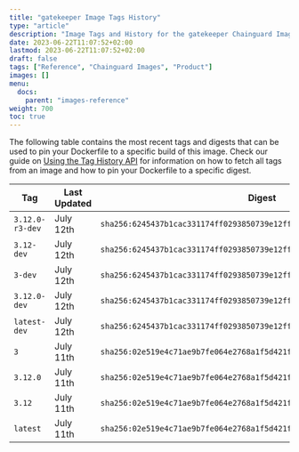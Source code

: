 ```yaml
---
title: "gatekeeper Image Tags History"
type: "article"
description: "Image Tags and History for the gatekeeper Chainguard Image"
date: 2023-06-22T11:07:52+02:00
lastmod: 2023-06-22T11:07:52+02:00
draft: false
tags: ["Reference", "Chainguard Images", "Product"]
images: []
menu:
  docs:
    parent: "images-reference"
weight: 700
toc: true
---
```


The following table contains the most recent tags and digests that can be used to pin your Dockerfile to a specific build of this image. Check our guide on [Using the Tag History API](/chainguard/chainguard-images/using-the-tag-history-api/) for information on how to fetch all tags from an image and how to pin your Dockerfile to a specific digest.

| Tag             | Last Updated | Digest                                                                    |
|-----------------|--------------|---------------------------------------------------------------------------|
| `3.12.0-r3-dev` | July 12th    | `sha256:6245437b1cac331174ff0293850739e12ff5e7697e1f5845bcc08a2ddde389fe` |
| `3.12-dev`      | July 12th    | `sha256:6245437b1cac331174ff0293850739e12ff5e7697e1f5845bcc08a2ddde389fe` |
| `3-dev`         | July 12th    | `sha256:6245437b1cac331174ff0293850739e12ff5e7697e1f5845bcc08a2ddde389fe` |
| `3.12.0-dev`    | July 12th    | `sha256:6245437b1cac331174ff0293850739e12ff5e7697e1f5845bcc08a2ddde389fe` |
| `latest-dev`    | July 12th    | `sha256:6245437b1cac331174ff0293850739e12ff5e7697e1f5845bcc08a2ddde389fe` |
| `3`             | July 11th    | `sha256:02e519e4c71ae9b7fe064e2768a1f5d421fd7d8f443a1e1c52648979db899112` |
| `3.12.0`        | July 11th    | `sha256:02e519e4c71ae9b7fe064e2768a1f5d421fd7d8f443a1e1c52648979db899112` |
| `3.12`          | July 11th    | `sha256:02e519e4c71ae9b7fe064e2768a1f5d421fd7d8f443a1e1c52648979db899112` |
| `latest`        | July 11th    | `sha256:02e519e4c71ae9b7fe064e2768a1f5d421fd7d8f443a1e1c52648979db899112` |
